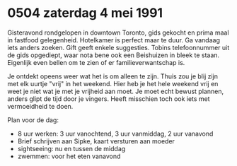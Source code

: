 # 0504 zaterdag 4 mei 1991
Gisteravond rondgelopen in downtown Toronto, gids gekocht en prima maal in fastfood gelegenheid. Hotelkamer is perfect maar te duur. Ga vandaag iets anders zoeken. Gift geeft enkele suggesties. Tobins telefoonnummer uit de gids opgediept, waar nota bene ook een Beishuizen in bleek te staan. Eigenlijk even bellen om te zien of er familieverwantschap is. 

Je ontdekt opeens weer wat het is om alleen te zijn. Thuis zou je blij zijn met elk uurtje "vrij" in het weekend. Hier heb je het hele weekend vrij en weet je niet wat je met je vrijheid aan moet. Je moet echt bewust plannen, anders glipt de tijd door je vingers. Heeft misschien toch ook iets met vermoeidheid te doen. 

Plan voor de dag:

* 8 uur werken: 3 uur vanochtend, 3 uur vanmiddag, 2 uur vanavond
* Brief schrijven aan Sipke, kaart versturen aan moeder
* sightseeing: nu en tussen de middag
* zwemmen: voor het eten vanavond 